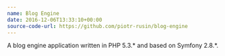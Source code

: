 ```yaml
---
name: Blog Engine
date: 2016-12-06T13:33:10+00:00
source-code-url: https://github.com/piotr-rusin/blog-engine
---
```


A blog engine application written in PHP 5.3.&#42; and based on Symfony 2.8.&#42;.

